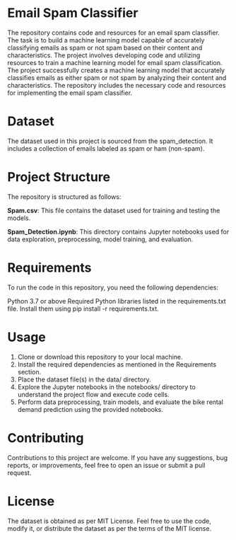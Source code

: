 # Email Spam Classifier

 The repository contains code and resources for an email spam classifier.  The task is to build a machine learning model capable of accurately classifying emails as spam or not spam based on their content and characteristics. The project involves developing code and utilizing resources to train a machine learning model for email spam classification. The project successfully creates a machine learning model that accurately classifies emails as either spam or not spam by analyzing their content and characteristics. The repository includes the necessary code and resources for implementing the email spam classifier.
 
# Dataset
The dataset used in this project is sourced from the spam_detection. It includes a collection of emails labeled as spam or ham (non-spam).

# Project Structure
The repository is structured as follows:

<b>Spam.csv</b>: This file contains the dataset used for training and testing the models.

<b>Spam_Detection.ipynb</b>: This directory contains Jupyter notebooks used for data exploration, preprocessing, model training, and evaluation.

# Requirements
To run the code in this repository, you need the following dependencies:

Python 3.7 or above
Required Python libraries listed in the requirements.txt file. Install them using pip install -r requirements.txt.

# Usage
1. Clone or download this repository to your local machine.
2. Install the required dependencies as mentioned in the Requirements section.
3. Place the dataset file(s) in the data/ directory.
4. Explore the Jupyter notebooks in the notebooks/ directory to understand the project flow and execute code cells.
5. Perform data preprocessing, train models, and evaluate the bike rental demand prediction using the provided notebooks.

# Contributing
Contributions to this project are welcome. If you have any suggestions, bug reports, or improvements, feel free to open an issue or submit a pull request.

# License
The dataset is obtained as per MIT License. Feel free to use the code, modify it, or distribute the dataset as per the terms of the MIT license.


